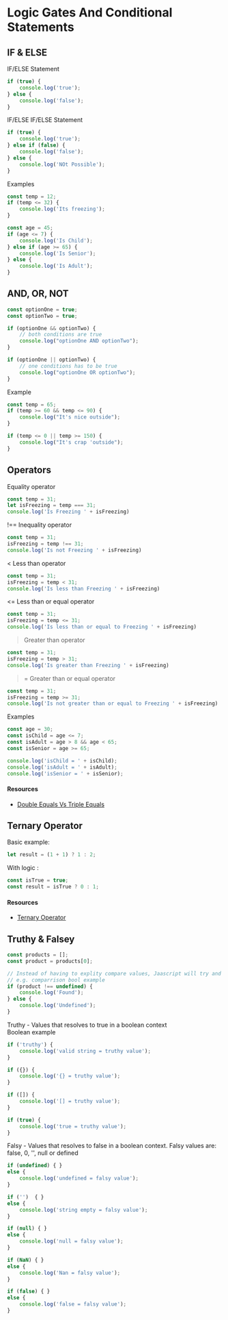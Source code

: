 
# Logic Gates And Conditional Statements

## IF & ELSE

IF/ELSE Statement
```javascript
if (true) {
    console.log('true');
} else {
    console.log('false'); 
}
```

IF/ELSE IF/ELSE Statement

```javascript
if (true) {
    console.log('true');
} else if (false) {
    console.log('false'); 
} else {
    console.log('NOt Possible');    
}
```

Examples
```javascript
const temp = 12;
if (temp <= 32) {
    console.log('Its freezing');  
}
```

```javascript
const age = 45;
if (age <= 7) {
    console.log('Is Child');  
} else if (age >= 65) {
    console.log('Is Senior');  
} else {
    console.log('Is Adult');     
}
```

## AND, OR, NOT 

```javascript
const optionOne = true;
const optionTwo = true;

if (optionOne && optionTwo) {
    // both conditions are true
    console.log("optionOne AND optionTwo");
}

if (optionOne || optionTwo) {
    // one conditions has to be true
    console.log("optionOne OR optionTwo");
}
```

Example
```javascript
const temp = 65;
if (temp >= 60 && temp <= 90) {
    console.log("It's nice outside");
}

if (temp <= 0 || temp >= 150) {
    console.log("It's crap 'outside");
}
```
## Operators

Equality operator

```javascript
const temp = 31;
let isFreezing = temp === 31;
console.log('Is Freezing ' + isFreezing)
```

!== Inequality operator
```javascript
const temp = 31;
isFreezing = temp !== 31;
console.log('Is not Freezing ' + isFreezing)
```

< Less than operator
```javascript
const temp = 31;
isFreezing = temp < 31;
console.log('Is less than Freezing ' + isFreezing)
```

<= Less than or equal operator
```javascript
const temp = 31;
isFreezing = temp <= 31;
console.log('Is less than or equal to Freezing ' + isFreezing)
```

> Greater than operator
```javascript
const temp = 31;
isFreezing = temp > 31;
console.log('Is greater than Freezing ' + isFreezing)
```

>= Greater than or equal operator
```javascript
const temp = 31;
isFreezing = temp >= 31;
console.log('Is not greater than or equal to Freezing ' + isFreezing)
```

Examples

```javascript
const age = 30;
const isChild = age <= 7;
const isAdult = age > 8 && age < 65;
const isSenior = age >= 65;

console.log('isChild = ' + isChild);
console.log('isAdult = ' + isAdult);
console.log('isSenior = ' + isSenior);
```
#### Resources

-   [Double Equals Vs Triple Equals](https://codeburst.io/javascript-double-equals-vs-triple-equals-61d4ce5a121a)

## Ternary Operator

Basic example:

```javascript
let result = (1 + 1) ? 1 : 2;
```

With logic :

```javascript
const isTrue = true;
const result = isTrue ? 0 : 1;
```
#### Resources

-   [Ternary Operator](https://developer.mozilla.org/en-US/docs/Web/JavaScript/Reference/Operators/Conditional_Operator)

## Truthy & Falsey

```javascript
const products = [];
const product = products[0];

// Instead of having to explity compare values, Jaascript will try and inffer it for you 
// e.g. comparrison bool example
if (product !== undefined) {
    console.log('Found');
} else {
    console.log('Undefined');
}
```

Truthy - Values that resolves to true in a boolean context   
Boolean example

```javascript
if ('truthy') {
    console.log('valid string = truthy value');
}

if ({}) {
    console.log('{} = truthy value');
}

if ([]) {
    console.log('[] = truthy value');
}

if (true) {
    console.log('true = truthy value');
}
```

Falsy - Values that resolves to false in a boolean context.  Falsy values are: false, 0, '', null or defined

```javascript
if (undefined) { } 
else {
    console.log('undefined = falsy value');
}

if ('')  { } 
else { 
    console.log('string empty = falsy value');
}

if (null) { } 
else { 
    console.log('null = falsy value');
}

if (NaN) { } 
else { 
    console.log('Nan = falsy value');
}

if (false) { } 
else { 
    console.log('false = falsy value');
}
```